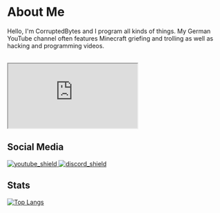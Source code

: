 [youtube_shield]: https://img.shields.io/badge/YouTube-red
[discord_shield]: https://img.shields.io/badge/Discord-blue
[youtube]: https://youtube.com/c/CorruptedBytes
[discord]: https://discord.io/CorruptedBytes

# About Me
Hello,
I'm CorruptedBytes and I program all kinds of things.
My German YouTube channel often features Minecraft griefing and trolling as well as hacking and programming videos.

<br>
<iframe src="https://corruptedbytes.de:3000/log"></iframe>

## Social Media
[ ![youtube_shield][] ][youtube]
[ ![discord_shield][] ][discord]

## Stats

[![Top Langs](https://github-readme-stats.vercel.app/api/top-langs/?username=CorruptedBytes&layout=compact&theme=tokyonight)](https://github.com/anuraghazra/github-readme-stats)

